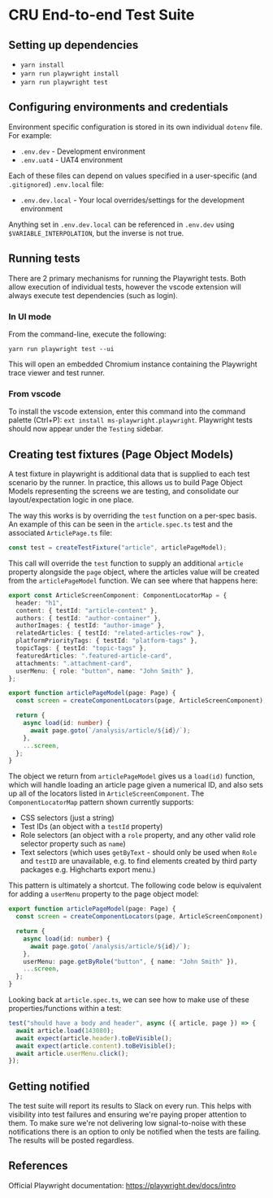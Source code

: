 # CRU End-to-end Test Suite

## Setting up dependencies

- `yarn install`
- `yarn run playwright install`
- `yarn run playwright test`

## Configuring environments and credentials

Environment specific configuration is stored in its own individual `dotenv` file. For example:

- `.env.dev` - Development environment
- `.env.uat4` - UAT4 environment

Each of these files can depend on values specified in a user-specific (and `.gitignored`) `.env.local` file:

- `.env.dev.local` - Your local overrides/settings for the development environment

Anything set in `.env.dev.local` can be referenced in `.env.dev` using `$VARIABLE_INTERPOLATION`, but the inverse is not true.

## Running tests

There are 2 primary mechanisms for running the Playwright tests. Both allow execution of individual tests, however the vscode extension will always execute test dependencies (such as login).

### In UI mode

From the command-line, execute the following:

```shell
yarn run playwright test --ui
```

This will open an embedded Chromium instance containing the Playwright trace viewer and test runner.

### From vscode

To install the vscode extension, enter this command into the command palette (Ctrl+P): `ext install ms-playwright.playwright`. Playwright tests should now appear under the `Testing` sidebar.

## Creating test fixtures (Page Object Models)

A test fixture in playwright is additional data that is supplied to each test scenario by the runner. In practice, this allows us to build Page Object Models representing the screens we are testing, and consolidate our layout/expectation logic in one place.

The way this works is by overriding the `test` function on a per-spec basis. An example of this can be seen in the `article.spec.ts` test and the associated `ArticlePage.ts` file:

```typescript
const test = createTestFixture("article", articlePageModel);
```

This call will override the `test` function to supply an additional `article` property alongside the `page` object, where the articles value will be created from the `articlePageModel` function. We can see where that happens here:

```typescript
export const ArticleScreenComponent: ComponentLocatorMap = {
  header: "h1",
  content: { testId: "article-content" },
  authors: { testId: "author-container" },
  authorImages: { testId: "author-image" },
  relatedArticles: { testId: "related-articles-row" },
  platformPriorityTags: { testId: "platform-tags" },
  topicTags: { testId: "topic-tags" },
  featuredArticles: ".featured-article-card",
  attachments: ".attachment-card",
  userMenu: { role: "button", name: "John Smith" },
};

export function articlePageModel(page: Page) {
  const screen = createComponentLocators(page, ArticleScreenComponent);

  return {
    async load(id: number) {
      await page.goto(`/analysis/article/${id}/`);
    },
    ...screen,
  };
}
```

The object we return from `articlePageModel` gives us a `load(id)` function, which will handle loading an article page given a numerical ID, and also sets up all of the locators listed in `ArticleScreenComponent`.
The `ComponentLocatorMap` pattern shown currently supports:

- CSS selectors (just a string)
- Test IDs (an object with a `testId` property)
- Role selectors (an object with a `role` property, and any other valid role selector property such as `name`)
- Text selectors (which uses `getByText` - should only be used when `Role` and `testID` are unavailable, e.g. to find elements created by third party packages e.g. Highcharts export menu.)

This pattern is ultimately a shortcut. The following code below is equivalent for adding a `userMenu` property to the page object model:

```typescript
export function articlePageModel(page: Page) {
  const screen = createComponentLocators(page, ArticleScreenComponent);

  return {
    async load(id: number) {
      await page.goto(`/analysis/article/${id}/`);
    },
    userMenu: page.getByRole("button", { name: "John Smith" }),
    ...screen,
  };
}
```

Looking back at `article.spec.ts`, we can see how to make use of these properties/functions within a test:

```typescript
test("should have a body and header", async ({ article, page }) => {
  await article.load(143080);
  await expect(article.header).toBeVisible();
  await expect(article.content).toBeVisible();
  await article.userMenu.click();
});
```

## Getting notified

The test suite will report its results to Slack on every run. This helps with visibility into test failures and ensuring we're paying proper attention to them. To make sure we're not delivering low signal-to-noise with these notifications there is an option to only be notified when the tests are failing. The results will be posted regardless.

## References

Official Playwright documentation: <https://playwright.dev/docs/intro>
